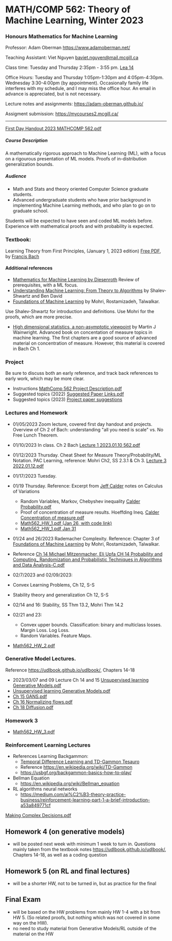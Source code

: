 # MATH/COMP 562: Theory of Machine Learning, Winter 2023
### Honours Mathematics for Machine Learning

Professor: Adam Oberman https://www.adamoberman.net/

Teaching Assistant: Viet Nguyen baviet.nguyen@mail.mcgill.ca

Class time: Tuesday and Thursday 2:35pm - 3:55 pm.  [Lea 14](https://maps.mcgill.ca/?cmp=1&txt=EN&id=Leacock)

Office Hours: Tuesday and Thursday 1:05pm-1:30pm and 4:05pm-4:30pm. Wednesday 3:30-4:00pm (by appointment).  Occasionally family life interferes with my schedule, and I may miss the office hour.  An email in advance is appreciated, but is not necessary. 

Lecture notes and assignments:  https://adam-oberman.github.io/  

Assigment submission: https://mycourses2.mcgill.ca/ 

----
[First Day Handout 2023 MATHCOMP 562.pdf](https://github.com/adam-oberman/adam-oberman.github.io/files/10360709/First.Day.Handout.2023.MATHCOMP.562.pdf)


##### Course Description

A mathematically rigorous approach to Machine Learning (ML), with a focus on a rigourous presentation of ML models.  Proofs of in-distribution generalization bounds.  

##### Audience 

- Math and Stats and theory oriented Computer Science graduate students.  
- Advanced undergraduate students who have prior background in implementing Machine Learning methods, and who plan to go on to graduate school. 

Students will be expected to have seen and coded ML models before. Experience with mathematical proofs and with probability is expected. 

### **Textbook**:

Learning Theory from First Principles, (January 1, 2023 edition)  [Free PDF](https://www.di.ens.fr/%7Efbach/ltfp_book.pdf),  by [Francis Bach](https://www.di.ens.fr/~fbach/)

#### Additional references

- [Mathematics for Machine Learning by Diesenroth](https://mml-book.github.io/) Review of prerequisites, with a ML focus.
- [Understanding Machine Learning: From Theory to Algorithms](https://www.cs.huji.ac.il/~shais/UnderstandingMachineLearning/) by Shalev-Shwartz and Ben David  
- [Foundations of Machine Learning](https://cs.nyu.edu/~mohri/mlbook/) by Mohri, Rostamizadeh, Talwalkar. 

Use Shalev-Shwartz for introduction and definitions.  Use Mohri for the proofs, which are more precise. 

- [High dimensional statistics, a non-asymptotic viewpoint](https://people.eecs.berkeley.edu/~wainwrig/) by Martin J Wainwright. Advanced book on concentation of measure topics in machine learning.  The first chapters are a good source of advanced material on concentration of measure.  However, this material is covered in Bach Ch 1.  

### Project
Be sure to discuss both an early reference, and track back references to early work, which may be more clear. 
- Instructions [MathComp 562 Project Description.pdf](https://github.com/adam-oberman/adam-oberman.github.io/files/10354909/MathComp.562.Project.Description.pdf)
- Suggested topics (2022) [Suggested Paper Links.pdf](https://github.com/adam-oberman/adam-oberman.github.io/files/10354935/Suggested.Paper.Links.pdf)
- Suggested topics (2023)  [Project paper suggestions](https://docs.google.com/document/d/1XPO8v3ga8k2vnZqzIKlj-FrhLI0v94aCgy0d-xTO62o/edit?usp=sharing)

### Lectures and Homework

 - 01/05/2023 Zoom lecture, covered first day handout and projects.  Overview of Ch 2 of Bach: understanding "all you need is scale" vs. No Free Lunch Theorem.
 - 01/10/2023 In class.  Ch 2 Bach [Lecture 1 2023.01.10 562.pdf](https://github.com/adam-oberman/adam-oberman.github.io/files/10386101/Lecture.1.2023.01.10.562.pdf)
 - 01/12/2023 Thursday.  Cheat Sheet for Measure Theory/Probability/ML Notation.  PAC Learning, reference: Mohri Ch2, SS 2.3.1 & Ch 3.  [Lecture 3 2022.01.12.pdf](https://github.com/adam-oberman/adam-oberman.github.io/files/10438119/Lecture.3.2022.01.12.pdf)
 - 01/17/2023 Tuesday. 
 - 01/19 Thursday.  Reference:  Excerpt from [Jeff Calder](https://www-users.cse.umn.edu/~jwcalder/) notes on Calculus of Variations 
   - Random Variables, Markov, Chebyshev inequality [Calder Probability.pdf](https://github.com/adam-oberman/adam-oberman.github.io/files/10451272/Calder.Probability.pdf)
   - Proof of concentration of measure results. Hoeffding Ineq. [Calder Concentration of measure.pdf](https://github.com/adam-oberman/adam-oberman.github.io/files/10461076/Calder.Concentration.of.measure.pdf)
   - [Math562_HW_1.pdf (Jan 26, with code link)](https://github.com/adam-oberman/adam-oberman.github.io/files/10512477/Math562_HW_1.pdf)
   - [Math562_HW_1.pdf Jan 31](https://github.com/adam-oberman/adam-oberman.github.io/files/10551015/Math562_HW_1.pdf)

  - 01/24 and 26/2023  Rademacher Complexity. Reference: Chapter 3 of [Foundations of Machine Learning](https://cs.nyu.edu/~mohri/mlbook/) by Mohri, Rostamizadeh, Talwalkar. 
  - Reference [Ch 14 Michael Mitzenmacher, Eli Upfa CH 14 Probability and Computing_ Randomization and Probabilistic Techniques in Algorithms and Data Analysis-C.pdf](https://github.com/adam-oberman/adam-oberman.github.io/files/10689564/Ch.14.Michael.Mitzenmacher.Eli.Upfa.CH.14.Probability.and.Computing_.Randomization.and.Probabilistic.Techniques.in.Algorithms.and.Data.Analysis-C.pdf)

 - 02/7/2023 and 02/09/2023: 
 - Convex Learning Problems, Ch 12, S-S
 - Stability theory and generalization Ch 12, S-S
 - 02/14 and 16: Stability, SS Thm 13.2, Mohri Thm 14.2
 - 02/21 and 23: 
   - Convex upper bounds.  Classification: binary and multiclass losses.  Margin Loss.  Log Loss. 
   - Random Variables.  Feature Maps. 
 - [Math562_HW_2.pdf](https://github.com/adam-oberman/adam-oberman.github.io/files/10748075/Math562_HW_2.pdf)

### Generative Model Lectures.
Reference  https://udlbook.github.io/udlbook/, Chapters 14-18
- 2023/03/07 and 09 Lecture Ch 14 and 15 [Unsupervised learning Generative Models.pdf](https://github.com/adam-oberman/adam-oberman.github.io/files/10934574/Unsupervised.learning.Generative.Models.pdf)
- [Unsupervised learning Generative Models.pdf](https://github.com/adam-oberman/adam-oberman.github.io/files/10934963/Unsupervised.learning.Generative.Models.pdf)
- [Ch 15 GANS.pdf](https://github.com/adam-oberman/adam-oberman.github.io/files/10934965/Ch.15.GANS.pdf)
- [Ch 16 Normalizing flows.pdf](https://github.com/adam-oberman/adam-oberman.github.io/files/10993680/Ch.16.Normalizing.flows.pdf)
- [Ch 18 Diffusion.pdf](https://github.com/adam-oberman/adam-oberman.github.io/files/10993678/Ch.18.Diffusion.pdf)

### Homework 3
- [Math562_HW_3.pdf](https://github.com/adam-oberman/adam-oberman.github.io/files/11034829/Math562_HW_3.pdf)

### Reinforcement Learning Lectures
- References Learning Backgammon: 
  - [Temporal Difference Learning and TD-Gammon  Tesauro](https://bkgm.com/articles/tesauro/tdl.html)
  - Reference https://en.wikipedia.org/wiki/TD-Gammon 
  - https://usbgf.org/backgammon-basics-how-to-play/
- Bellman Equation  
  - https://en.wikipedia.org/wiki/Bellman_equation
- RL algorithms neural networks  
  - https://medium.com/ai%C2%B3-theory-practice-business/reinforcement-learning-part-1-a-brief-introduction-a53a849771cf

[Making Complex Decisions.pdf](https://github.com/adam-oberman/adam-oberman.github.io/files/11054397/Making.Complex.Decisions.pdf)

## Homework 4 (on generative models)
- will be posted next week with minimum 1 week to turn in.  Questions mainly taken from the textbook notes https://udlbook.github.io/udlbook/, Chapters 14-18, as well as a coding question

## Homework 5 (on RL and final lectures)
- will be a shorter HW, not to be turned in, but as practice for the final


## Final Exam
- will be based on the HW problems from mainly HW 1-4 with a bit from HW 5. (So related proofs, but nothing which was not covered in some way on the HW). 
- no need to study material from Generative Models/RL outside of the material on the HW




